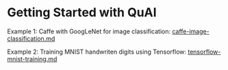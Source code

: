 # Getting Started with QuAI

Example 1: Caffe with GoogLeNet for image classification: [caffe-image-classification.md](https://github.com/qnap-dev/quai/blob/master/demo-samples/demo1/caffe-image-classification.md)

Example 2: Training MNIST handwriten digits using Tensorflow: [tensorflow-mnist-training.md](https://github.com/qnap-dev/quai/blob/master/demo-samples/demo1/tensorflow-mnist-training.md)

